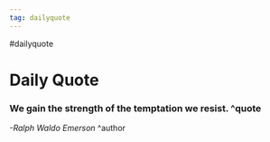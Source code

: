 ```yaml
---
tag: dailyquote
---
```


#dailyquote

# Daily Quote

### We gain the strength of the temptation we resist. ^quote
*-Ralph Waldo Emerson* ^author

